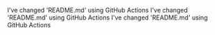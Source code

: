 I've changed 'README.md' using GitHub Actions
I've changed 'README.md' using GitHub Actions
I've changed 'README.md' using GitHub Actions
